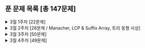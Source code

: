## 푼 문제 목록 [총 147문제]

<details>
<summary>3월 1주차 [22문제]</summary>
<div markdown="1">
  
|번호|티어|제목|
|--|--|--|
|17396|골드5|백도어|
|3079|골드5|입국심사|
|9252|골드4|LCS 2|
|17142|골드4|연구소 3|
|1726|골드3|로봇|
|19237|골드3|어른 상어|
|1039|골드3|교환|
|16970|골드3|BFS 스페셜 저지|
|15483|골드3|최소 편집|
|16916|골드3|부분 문자열|
|11812|골드3|K진 트리|
|1365|골드2|꼬인 전깃줄|
|24527|골드1|이상한 나라의 갈톤보드|
|2934|플래4|LRH 식물|
|11780|골드2|플로이드 2|
|2104|플래5|부분배열 고르기|
|9077|골드3|지뢰제거|
|3142|골드2|즐거운 삶을 위한 노력|
|24461|골드2|그래프의 줄기|
|6595|골드2|프로거|
|21982|골드1|상자 빌리기|
|1060|골드2|좋은 수|

</div>
</details>


<details>
<summary>3월 2주차 [26문제 / Manacher, LCP & Suffix Array, 트리 동형 사상]</summary>
<div markdown="1">
  
|번호|티어|제목|
|--|--|--|
|2917|골드2|늑대 사냥꾼|
|7787|골드1|빨간 칩, 초록 칩|
|2079|골드1|팰린드롬|
|1352|골드1|문자열|
|16163|플래5|#15164번_제보|
|9248|플래3|Suffix Array|
|16116|골드1|작은 큐브러버|
|3033|플래3|가장 긴 문자열|
|12928|플래4|트리와 경로의 길이|
|13160|골드1|최대 클리크 구하기|
|11722|실버2|가장 긴 감소하는 부분 수열|
|10819|실버2|차이를 최대로|
|1890|실버2|점프|
|10971|실버2|외판원 순회 2|
|19699|실버2|소-난다1|
|18123|다이아4|평행우주|
|21938|실버2|영상처리|
|18128|골드1|치삼이의 징검다리 건너기|
|1587|골드1|이분 매칭|
|2108|실버3|통계학|
|2673|플래4|교차하지 않는 원의 현들의 최대집합|
|10451|실버2|순열 사이클|
|2504|실버2|괄호의 값|
|3407|실버2|맹세|
|3683|플래3|고양이와 개|
|13034|플래3|다각형 게임|
|16187|플래3|Game on Plane|

</div>
</details>


<details>
<summary>3월 3주차 [50문제]</summary>
<div markdown="1">
  
|번호|티어|제목|
|--|--|--|
|10999|플래4|구간 합 구하기 2|
|16367|플래3|TV Show Game|
|16404|플래3|주식회사 승범이네|
|4307|실버2|개미|
|11479|플래2|서로 다른 부분 문자열의 개수 2|
|13264|플래4|접미사 배열 2|
|2583|실버1|영역 구하기|
|6588|실버1|골드바흐의 추측|
|10972|실버3|다음 순열|
|5397|실버3|키로거|
|1965|실버2|상자넣기|
|15664|실버2|N과 M (10)|
|8282|다이아5|Automorphisms|
|11568|실버2|민균이의 계략|
|7571|실버1|점 모으기|
|2659|실버3|십자카드 문제|
|3295|플래2|단방향 링크 네트워크|
|15954|실버1|인형들|
|14606|실버4|피자 (Small)|
|14607|실버3|피자 (Large)|
|2870|실버4|수학숙제|
|15903|실버2|카드 합체 놀이|
|1722|골드5|순열의 순서|
|1939|골드4|중량제한|
|1719|골드4|택배|
|18222|실버2|투에-모스 문자열|
|6986|실버4|절사평균|
|3896|실버1|소수 사이 수열|
|2560|골드3|짚신벌레|
|16937|실버4|두 스티커|
|4803|골드4|트리|
|2992|실버3|크면서 작은 수|
|16208|실버5|귀찮음|
|1344|골드4|축구|
|11256|실버5|사탕|
|11582|실버4|치킨 TOP N|
|2847|실버4|게임을 만든 동준이|
|15688|실버5|수 정렬하기 5|
|11497|실버1|통나무 건너뛰기|
|17952|실버3|과제는 끝나지 않아!|
|17390|실버3|이건 꼭 풀어야 해!|
|1662|골드5|압축|
|9237|실버5|이장님 초대|
|12871|실버5|무한 문자열|
|10216|골드5|Count Circle Groups|
|5555|실버5|반지|
|2828|실버5|사과 담기 게임|
|16197|골드4|두 동전|
|2138|실버1|전구와 스위치|
|1331|실버5|나이트 투어|
|1337|실버4|올바른 배열|
|2458|골드4|키 순서|
|14864|골드3|줄서기|

</div>
</details>


<details>
<summary>3월 4주차 [49문제]</summary>
<div markdown="1">
  
|번호|티어|제목|
|--|--|--|
|12788|실버4|제 2회 IUPC는 잘 개최될 수 있을까?|
|2089|실버4|-2진수|
|1417|실버5|국회의원 선서|
|3980|골드5|선발 명단|
|1303|실버1|전쟁 - 전투|
|1105|실버1|팔|
|13567|실버4|로봇|
|20055|골드5|컨베이어 벨트 위의 로봇|
|20291|실버3|파일 정리|
|11068|실버5|회문인 수|
|16435|실버5|스네이크버드|
|18223|골드4|민준이와 마산 그리고 건우|
|1969|실버5|DNA|
|17619|골드2|개구리 점프|
|13459|골드2|구슬 탈출|
|17204|실버3|죽음의 게임|
|11558|실버4|The Game of Death|
|2295|골드4|세 수의 합|
|2002|실버1|추월|
|12970|골드4|AB|
|1024|실버2|수열의 합|
|2141|골드4|우체국|
|5567|실버2|결혼식|
|1740|실버4|거듭제곱|
|16938|골드5|캠프 준비|
|2665|골드4|미로만들기|
|10973|실버3|이전 순열|
|2877|실버1|4와 7|
|15591|골드5|MooTube (Silver)|
|9322|실버4|철벽 보안 알고리즘|
|2168|실버1|타일 위의 대각선|
|20922|실버1|겹치는 건 싫어|
|13706|실버5|제곱근|
|2012|실버3|등수 매기기|
|19947|실버5|투자의 귀재 배주형|
|3019|실버1|테트리스|
|24039|실버5|2021은 무엇이 특별할까?|
|1251|실버5|단어 나누기|
|1240|골드5|노드사이의 거리|
|2186|골드3|문자판|
|9207|골드5|페그 솔리테어|
|1347|실버4|미로 만들기|
|2610|골드2|회의준비|
|1495|실버1|기타리스트|
|19583|실버2|싸이버개강총회|
|15970|실버4|화살표 그리기|
|1713|실버2|후보 추천하기|
|3048|실버4|개미|
|15624|실버4|피보나치 수 7|

</div>
</details>